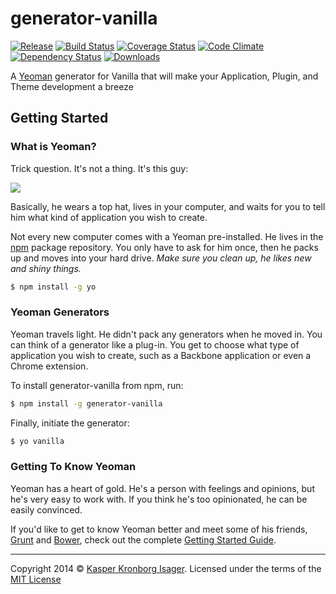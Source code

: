 # generator-vanilla

[![Release](http://img.shields.io/npm/v/generator-vanilla.svg)](https://www.npmjs.org/package/generator-vanilla) [![Build Status](http://img.shields.io/travis/kasperisager/generator-vanilla.svg)](https://travis-ci.org/kasperisager/generator-vanilla) [![Coverage Status](http://img.shields.io/coveralls/kasperisager/generator-vanilla.svg)](https://coveralls.io/r/kasperisager/generator-vanilla) [![Code Climate](http://img.shields.io/codeclimate/github/kasperisager/generator-vanilla.svg)](https://codeclimate.com/github/kasperisager/generator-vanilla) [![Dependency Status](https://gemnasium.com/kasperisager/generator-vanilla.svg)](https://gemnasium.com/kasperisager/generator-vanilla) [![Downloads](http://img.shields.io/npm/dm/generator-vanilla.svg)](https://www.npmjs.org/package/generator-vanilla)

A [Yeoman](http://yeoman.io) generator for Vanilla that will make your Application, Plugin, and Theme development a breeze


## Getting Started

### What is Yeoman?

Trick question. It's not a thing. It's this guy:

![](http://i.imgur.com/JHaAlBJ.png)

Basically, he wears a top hat, lives in your computer, and waits for you to tell him what kind of application you wish to create.

Not every new computer comes with a Yeoman pre-installed. He lives in the [npm](https://npmjs.org) package repository. You only have to ask for him once, then he packs up and moves into your hard drive. *Make sure you clean up, he likes new and shiny things.*

```sh
$ npm install -g yo
```

### Yeoman Generators

Yeoman travels light. He didn't pack any generators when he moved in. You can think of a generator like a plug-in. You get to choose what type of application you wish to create, such as a Backbone application or even a Chrome extension.

To install generator-vanilla from npm, run:

```sh
$ npm install -g generator-vanilla
```

Finally, initiate the generator:

```sh
$ yo vanilla
```

### Getting To Know Yeoman

Yeoman has a heart of gold. He's a person with feelings and opinions, but he's very easy to work with. If you think he's too opinionated, he can be easily convinced.

If you'd like to get to know Yeoman better and meet some of his friends, [Grunt](http://gruntjs.com) and [Bower](http://bower.io), check out the complete [Getting Started Guide](https://github.com/yeoman/yeoman/wiki/Getting-Started).


---

Copyright 2014 &copy; [Kasper Kronborg Isager](http://kasperisager.github.io). Licensed under the terms of the [MIT License](LICENSE.md)
